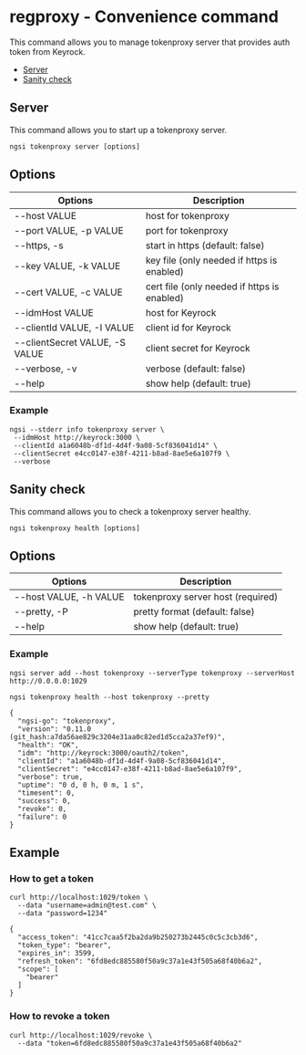 # regproxy - Convenience command

This command allows you to manage tokenproxy server that provides auth token from Keyrock.

-   [Server](#server)
-   [Sanity check](#sanity-check)

<a name="server"></a>

## Server

This command allows you to start up a tokenproxy server.

```console
ngsi tokenproxy server [options]
```

## Options

| Options                        | Description                                 |
| ------------------------------ | ------------------------------------------- |
| --host VALUE                   | host for tokenproxy                         |
| --port VALUE, -p VALUE         | port for tokenproxy                         |
| --https, -s                    | start in https (default: false)             |
| --key VALUE, -k VALUE          | key file (only needed if https is enabled)  |
| --cert VALUE, -c VALUE         | cert file (only needed if https is enabled) |
| --idmHost VALUE                | host for Keyrock                            |
| --clientId VALUE, -I VALUE     | client id for Keyrock                       |
| --clientSecret VALUE, -S VALUE | client secret for Keyrock                   |
| --verbose, -v                  | verbose (default: false)                    |
| --help                         | show help (default: true)                   |

### Example

```console
ngsi --stderr info tokenproxy server \
 --idmHost http://keyrock:3000 \
 --clientId a1a6048b-df1d-4d4f-9a08-5cf836041d14" \
 --clientSecret e4cc0147-e38f-4211-b8ad-8ae5e6a107f9 \
 --verbose
```

<a name="sanity-check"></a>

## Sanity check

This command allows you to check a tokenproxy server healthy.

```console
ngsi tokenproxy health [options]
```

## Options

| Options                | Description                       |
| ---------------------- | --------------------------------- |
| --host VALUE, -h VALUE | tokenproxy server host (required) |
| --pretty, -P           | pretty format (default: false)    |
| --help                 | show help (default: true)         |

### Example

```
ngsi server add --host tokenproxy --serverType tokenproxy --serverHost http://0.0.0.0:1029
```

```
ngsi tokenproxy health --host tokenproxy --pretty
```

```
{
  "ngsi-go": "tokenproxy",
  "version": "0.11.0 (git_hash:a7da56ae829c3204e31aa0c82ed1d5cca2a37ef9)",
  "health": "OK",
  "idm": "http://keyrock:3000/oauth2/token",
  "clientId": "a1a6048b-df1d-4d4f-9a08-5cf836041d14",
  "clientSecret": "e4cc0147-e38f-4211-b8ad-8ae5e6a107f9",
  "verbose": true,
  "uptime": "0 d, 0 h, 0 m, 1 s",
  "timesent": 0,
  "success": 0,
  "revoke": 0,
  "failure": 0
}
```

<a name="example"></a>

## Example

### How to get a token

```
curl http://localhost:1029/token \
  --data "username=admin@test.com" \
  --data "password=1234"
```

```
{
  "access_token": "41cc7caa5f2ba2da9b250273b2445c0c5c3cb3d6",
  "token_type": "bearer",
  "expires_in": 3599,
  "refresh_token": "6fd8edc885580f50a9c37a1e43f505a68f40b6a2",
  "scope": [
    "bearer"
  ]
}
```

### How to revoke a token

```
curl http://localhost:1029/revoke \
  --data "token=6fd8edc885580f50a9c37a1e43f505a68f40b6a2"
```

